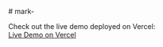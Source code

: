 #  mark- 

 
Check out the live demo deployed on Vercel:  
[Live Demo on Vercel](https://mubashirs-projects-9c461e4f.vercel.app)
